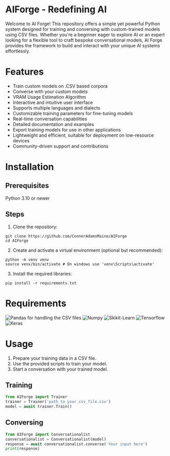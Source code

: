 # AIForge - Redefining AI
Welcome to AI Forge! This repository offers a simple yet powerful Python system designed for training and conversing with custom-trained models using CSV files. Whether you're a beginner eager to explore AI or an expert looking for a flexible tool to craft bespoke conversational models, AI Forge provides the framework to build and interact with your unique AI systems effortlessly.

# Features
- Train custom models on .CSV based corpora
- Converse with your custom models
- VRAM Usage Estimation Algorithm
- Interactive and intuitive user interface
- Supports multiple languages and dialects
- Customizable training parameters for fine-tuning models
- Real-time conversation capabilities
- Detailed documentation and examples
- Export training models for use in other applications
- Lightweight and efficient, suitable for deployment on low-resource devices
- Community-driven support and contributions

# Installation
## Prerequisites
Python 3.10 or newer

## Steps
1. Clone the repository:
```
git clone https://github.com/ConnerAdamsMaine/AIForge
cd AIForge
```

2. Create and activate a virtual environment (optional but recommended):
```
python -m venv venv
source venv/bin/activate # On windows use 'venv\Scripts\activate'
```

3. Install the required libraries:
```
pip install -r requirements.txt
```

# Requirements
![Pandas](https://pandas.pydata.org/) for handling the CSV files
![Numpy](https://numpy.org/)
![Skikit-Learn](https://scikit-learn.org/stable/)
![Tensorflow](https://www.tensorflow.org/)
![Keras](https://keras.io/)

# Usage
1. Prepare your training data in a CSV file.
2. Use the provided scripts to train your model.
3. Start a conversation with your trained model.

## Training
```py
from AIForge import Trainer
trainer = Trainer('path_to_your_csv_file.csv')
model = await trainer.Train()
```

## Conversing
```py
from AIForge import Conversationalist
conversationalist = Conversationalist(model)
response = await conversationalist.converse('Your input here')
print(response)
```

